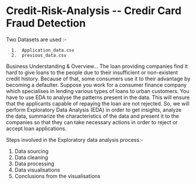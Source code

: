 # Credit-Risk-Analysis --  Credir Card Fraud Detection

Two Datasets are used :-

      1.  Application_data.csv  
      2.  previous_data.csv
      
      
Business Understanding & Overview...
   The loan providing companies find it hard to give loans to the people due to their insufficient or non-existent credit history. 
   Because of that, some consumers use it to their advantage by becoming a defaulter. Suppose you work for a consumer 
 finance company which specialises in lending various types of loans to urban customers. You have to use EDA to analyse the patterns 
 present in the data. This will ensure that the applicants capable of repaying the loan are not rejected.
    So, we will perform Exploratory Data Analysis (EDA) in order to get insights, analyze the data, summarize the characteristics of the 
 data and present it to the companies so  that they can take necessary actions in order to reject or accept loan applications.

      
                        
Steps involved in the Exploratory data analysis process:- 

  1. Data sourcing
  2. Data cleaning
  3. Data processing
  4. Data visualisations
  5. Conclusions from the visualisations
